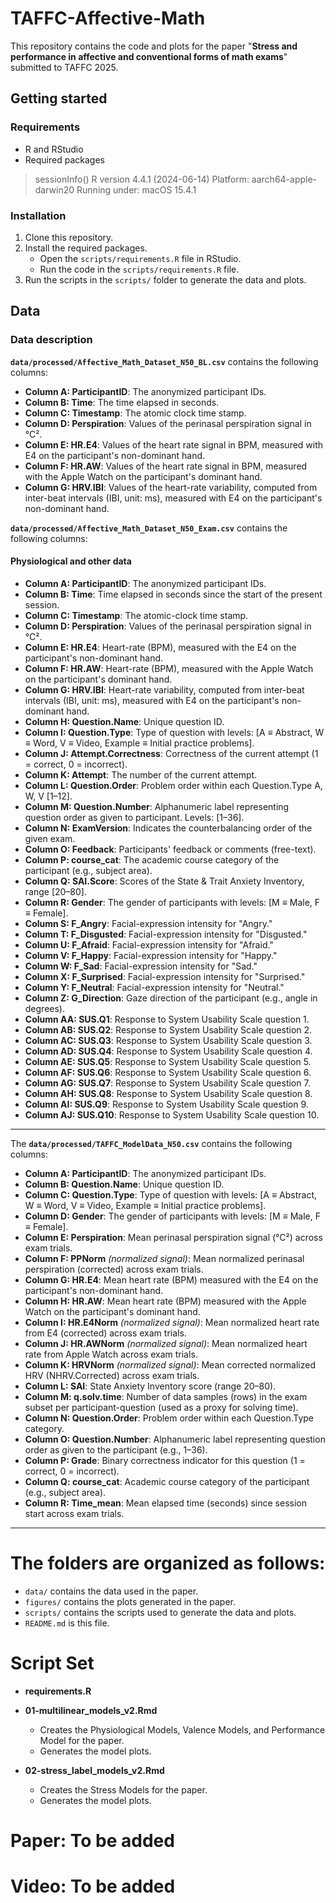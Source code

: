 # TAFFC-Affective-Math

This repository contains the code and plots for the paper "**Stress and performance in affective and conventional forms of math exams**" submitted to TAFFC 2025.

## Getting started

### Requirements

-   R and RStudio
-   Required packages

> sessionInfo() R version 4.4.1 (2024-06-14) Platform: aarch64-apple-darwin20 Running under: macOS 15.4.1

### Installation

1.  Clone this repository.
2.  Install the required packages.
    -   Open the `scripts/requirements.R` file in RStudio.
    -   Run the code in the `scripts/requirements.R` file.
3.  Run the scripts in the `scripts/` folder to generate the data and plots.

## Data

### Data description

**`data/processed/Affective_Math_Dataset_N50_BL.csv`** contains the following columns:

-   **Column A: ParticipantID**: The anonymized participant IDs.
-   **Column B: Time**: The time elapsed in seconds.
-   **Column C: Timestamp**: The atomic clock time stamp.
-   **Column D: Perspiration**: Values of the perinasal perspiration signal in °C².
-   **Column E: HR.E4**: Values of the heart rate signal in BPM, measured with E4 on the participant's non-dominant hand.
-   **Column F: HR.AW**: Values of the heart rate signal in BPM, measured with the Apple Watch on the participant's dominant hand.
-   **Column G: HRV.IBI**: Values of the heart-rate variability, computed from inter-beat intervals (IBI, unit: ms), measured with E4 on the participant's non-dominant hand.

**`data/processed/Affective_Math_Dataset_N50_Exam.csv`** contains the following columns:

#### **Physiological and other data**

-   **Column A: ParticipantID**: The anonymized participant IDs.
-   **Column B: Time**: Time elapsed in seconds since the start of the present session.
-   **Column C: Timestamp**: The atomic-clock time stamp.
-   **Column D: Perspiration**: Values of the perinasal perspiration signal in °C².
-   **Column E: HR.E4**: Heart-rate (BPM), measured with the E4 on the participant's non-dominant hand.
-   **Column F: HR.AW**: Heart-rate (BPM), measured with the Apple Watch on the participant's dominant hand.
-   **Column G: HRV.IBI**: Heart-rate variability, computed from inter-beat intervals (IBI, unit: ms), measured with E4 on the participant's non-dominant hand.
-   **Column H: Question.Name**: Unique question ID.
-   **Column I: Question.Type**: Type of question with levels: [A ≡ Abstract, W ≡ Word, V ≡ Video, Example ≡ Initial practice problems].
-   **Column J: Attempt.Correctness**: Correctness of the current attempt (1 = correct, 0 = incorrect).
-   **Column K: Attempt**: The number of the current attempt.
-   **Column L: Question.Order**: Problem order within each Question.Type A, W, V [1–12].
-   **Column M: Question.Number**: Alphanumeric label representing question order as given to participant. Levels: [1–36].
-   **Column N: ExamVersion**: Indicates the counterbalancing order of the given exam.
-   **Column O: Feedback**: Participants' feedback or comments (free-text).
-   **Column P: course_cat**: The academic course category of the participant (e.g., subject area).
-   **Column Q: SAI.Score**: Scores of the State & Trait Anxiety Inventory, range [20–80].
-   **Column R: Gender**: The gender of participants with levels: [M ≡ Male, F ≡ Female].
-   **Column S: F_Angry**: Facial-expression intensity for "Angry."
-   **Column T: F_Disgusted**: Facial-expression intensity for "Disgusted."
-   **Column U: F_Afraid**: Facial-expression intensity for "Afraid."
-   **Column V: F_Happy**: Facial-expression intensity for "Happy."
-   **Column W: F_Sad**: Facial-expression intensity for "Sad."
-   **Column X: F_Surprised**: Facial-expression intensity for "Surprised."
-   **Column Y: F_Neutral**: Facial-expression intensity for "Neutral."
-   **Column Z: G_Direction**: Gaze direction of the participant (e.g., angle in degrees).
-   **Column AA: SUS.Q1**: Response to System Usability Scale question 1.
-   **Column AB: SUS.Q2**: Response to System Usability Scale question 2.
-   **Column AC: SUS.Q3**: Response to System Usability Scale question 3.
-   **Column AD: SUS.Q4**: Response to System Usability Scale question 4.
-   **Column AE: SUS.Q5**: Response to System Usability Scale question 5.
-   **Column AF: SUS.Q6**: Response to System Usability Scale question 6.
-   **Column AG: SUS.Q7**: Response to System Usability Scale question 7.
-   **Column AH: SUS.Q8**: Response to System Usability Scale question 8.
-   **Column AI: SUS.Q9**: Response to System Usability Scale question 9.
-   **Column AJ: SUS.Q10**: Response to System Usability Scale question 10.

------------------------------------------------------------------------

The **`data/processed/TAFFC_ModelData_N50.csv`** contains the following columns:

-   **Column A: ParticipantID**: The anonymized participant IDs.
-   **Column B: Question.Name**: Unique question ID.
-   **Column C: Question.Type**: Type of question with levels: [A ≡ Abstract, W ≡ Word, V ≡ Video, Example ≡ Initial practice problems].
-   **Column D: Gender**: The gender of participants with levels: [M ≡ Male, F ≡ Female].
-   **Column E: Perspiration**: Mean perinasal perspiration signal (°C²) across exam trials.
-   **Column F: PPNorm** *(normalized signal)*: Mean normalized perinasal perspiration (corrected) across exam trials.
-   **Column G: HR.E4**: Mean heart rate (BPM) measured with the E4 on the participant's non-dominant hand.
-   **Column H: HR.AW**: Mean heart rate (BPM) measured with the Apple Watch on the participant's dominant hand.
-   **Column I: HR.E4Norm** *(normalized signal)*: Mean normalized heart rate from E4 (corrected) across exam trials.
-   **Column J: HR.AWNorm** *(normalized signal)*: Mean normalized heart rate from Apple Watch across exam trials.
-   **Column K: HRVNorm** *(normalized signal)*: Mean corrected normalized HRV (NHRV.Corrected) across exam trials.
-   **Column L: SAI**: State Anxiety Inventory score (range 20–80).
-   **Column M: q.solv.time**: Number of data samples (rows) in the exam subset per participant-question (used as a proxy for solving time).
-   **Column N: Question.Order**: Problem order within each Question.Type category.
-   **Column O: Question.Number**: Alphanumeric label representing question order as given to the participant (e.g., 1–36).
-   **Column P: Grade**: Binary correctness indicator for this question (1 = correct, 0 = incorrect).
-   **Column Q: course_cat**: Academic course category of the participant (e.g., subject area).
-   **Column R: Time_mean**: Mean elapsed time (seconds) since session start across exam trials.

------------------------------------------------------------------------

# The folders are organized as follows:

-   `data/` contains the data used in the paper.
-   `figures/` contains the plots generated in the paper.
-   `scripts/` contains the scripts used to generate the data and plots.
-   `README.md` is this file.

# Script Set

-   **requirements.R**

-   **01-multilinear_models_v2.Rmd**

    -   Creates the Physiological Models, Valence Models, and Performance Model for the paper.
    -   Generates the model plots.

-   **02-stress_label_models_v2.Rmd**

    -   Creates the Stress Models for the paper.
    -   Generates the model plots.

# Paper: To be added

# Video: To be added
